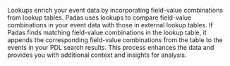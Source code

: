 Lookups enrich your event data by incorporating field-value combinations from lookup tables. Padas uses lookups to compare field-value combinations in your event data with those in external lookup tables. If Padas finds matching field-value combinations in the lookup table, it appends the corresponding field-value combinations from the table to the events in your PDL search results. This process enhances the data and provides you with additional context and insights for analysis.

